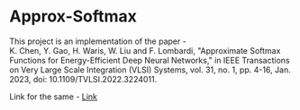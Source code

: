 # Approx-Softmax
This project is an implementation of the paper -   
K. Chen, Y. Gao, H. Waris, W. Liu and F. Lombardi, "Approximate Softmax Functions for Energy-Efficient Deep Neural Networks," in IEEE Transactions on Very Large Scale Integration (VLSI) Systems, vol. 31, no. 1, pp. 4-16, Jan. 2023, doi: 10.1109/TVLSI.2022.3224011.

Link for the same - [Link](https://ieeexplore.ieee.org/document/9968119)
